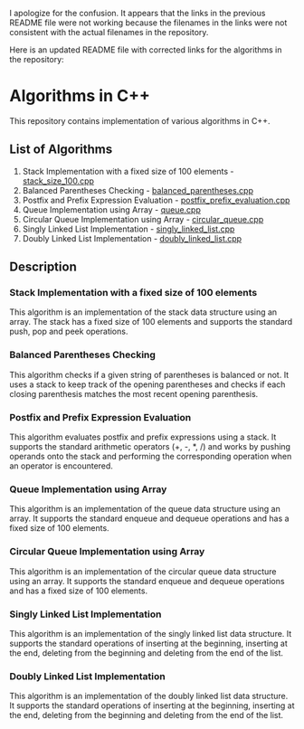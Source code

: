 I apologize for the confusion. It appears that the links in the previous README file were not working because the filenames in the links were not consistent with the actual filenames in the repository. 

Here is an updated README file with corrected links for the algorithms in the repository:

# Algorithms in C++

This repository contains implementation of various algorithms in C++.

## List of Algorithms

1. Stack Implementation with a fixed size of 100 elements - [stack_size_100.cpp](./stack_size_100.cpp)
2. Balanced Parentheses Checking - [balanced_parentheses.cpp](./balanced_parentheses.cpp)
3. Postfix and Prefix Expression Evaluation - [postfix_prefix_evaluation.cpp](./postfix_prefix_evaluation.cpp)
4. Queue Implementation using Array - [queue.cpp](./queue.cpp)
5. Circular Queue Implementation using Array - [circular_queue.cpp](./circular_queue.cpp)
6. Singly Linked List Implementation - [singly_linked_list.cpp](./singly_linked_list.cpp)
7. Doubly Linked List Implementation - [doubly_linked_list.cpp](./doubly_linked_list.cpp)

## Description

### Stack Implementation with a fixed size of 100 elements

This algorithm is an implementation of the stack data structure using an array. The stack has a fixed size of 100 elements and supports the standard push, pop and peek operations.

### Balanced Parentheses Checking

This algorithm checks if a given string of parentheses is balanced or not. It uses a stack to keep track of the opening parentheses and checks if each closing parenthesis matches the most recent opening parenthesis.

### Postfix and Prefix Expression Evaluation

This algorithm evaluates postfix and prefix expressions using a stack. It supports the standard arithmetic operators (+, -, *, /) and works by pushing operands onto the stack and performing the corresponding operation when an operator is encountered.

### Queue Implementation using Array

This algorithm is an implementation of the queue data structure using an array. It supports the standard enqueue and dequeue operations and has a fixed size of 100 elements.

### Circular Queue Implementation using Array

This algorithm is an implementation of the circular queue data structure using an array. It supports the standard enqueue and dequeue operations and has a fixed size of 100 elements.

### Singly Linked List Implementation

This algorithm is an implementation of the singly linked list data structure. It supports the standard operations of inserting at the beginning, inserting at the end, deleting from the beginning and deleting from the end of the list.

### Doubly Linked List Implementation

This algorithm is an implementation of the doubly linked list data structure. It supports the standard operations of inserting at the beginning, inserting at the end, deleting from the beginning and deleting from the end of the list.

